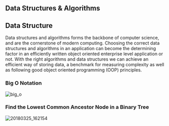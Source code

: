 ## Data Structures & Algorithms

## Data Structure

Data structures and algorithms forms the backbone of computer science, and are the cornerstone of modern computing. Choosing the correct data structures and algorithms in an application can become the determining factor in an efficiently written object oriented enterprise level application or not. With the right algorithms and data structures we can achieve an efficient way of storing data, a benchmark for measuring complexity as well as following good object oriented programming (OOP) principles.

### Big O Notation

![big_o](https://user-images.githubusercontent.com/3081581/37565876-2b588c0a-2aa9-11e8-8d5e-382ffb42907c.jpeg)

### Find the Lowest Common Ancestor Node in a Binary Tree

![20180325_162154](https://user-images.githubusercontent.com/3081581/37876821-357ab04a-304a-11e8-9c23-676bb7fea55d.jpg)

